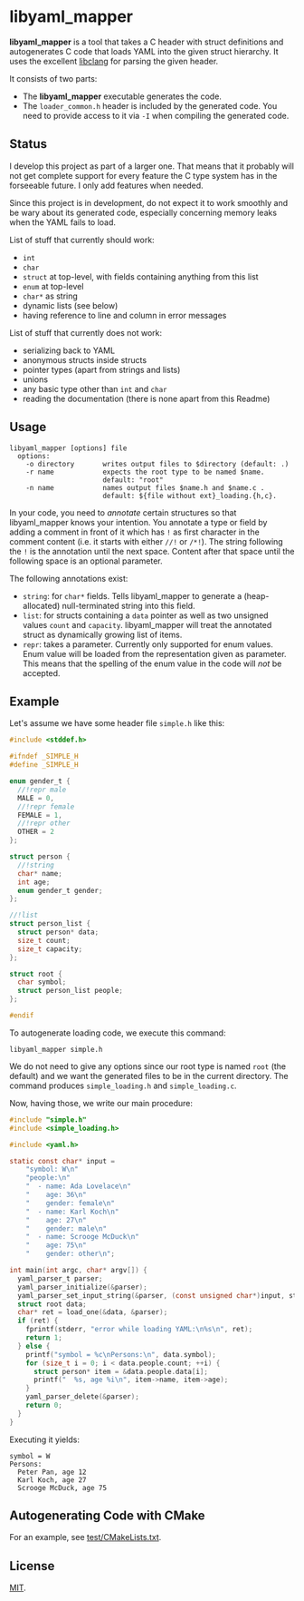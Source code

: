 # libyaml_mapper

**libyaml_mapper** is a tool that takes a C header with struct
definitions and autogenerates C code that loads YAML into the given
struct hierarchy. It uses the excellent [libclang][1] for parsing the
given header.

It consists of two parts:

 * The **libyaml_mapper** executable generates the code.
 * The `loader_common.h` header is included by the generated code.
   You need to provide access to it via `-I` when compiling the
   generated code.

## Status

I develop this project as part of a larger one. That means that it
probably will not get complete support for every feature the C type
system has in the forseeable future. I only add features when needed.

Since this project is in development, do not expect it to work smoothly
and be wary about its generated code, especially concerning memory leaks
when the YAML fails to load.

List of stuff that currently should work:

 * `int`
 * `char`
 * `struct` at top-level, with fields containing anything from this list
 * `enum` at top-level
 * `char*` as string
 * dynamic lists (see below)
 * having reference to line and column in error messages

List of stuff that currently does not work:

 * serializing back to YAML
 * anonymous structs inside structs
 * pointer types (apart from strings and lists)
 * unions
 * any basic type other than `int` and `char`
 * reading the documentation (there is none apart from this Readme)

## Usage

    libyaml_mapper [options] file
      options:
        -o directory       writes output files to $directory (default: .)
        -r name            expects the root type to be named $name.
                           default: "root"
        -n name            names output files $name.h and $name.c .
                           default: ${file without ext}_loading.{h,c}.

In your code, you need to *annotate* certain structures so that
libyaml_mapper knows your intention. You annotate a type or field by
adding a comment in front of it which has `!` as first character in the
comment content (i.e. it starts with either `//!` or `/*!`). The string
following the `!` is the annotation until the next space. Content after
that space until the following space is an optional parameter.

The following annotations exist:

 * `string`: for `char*` fields. Tells libyaml_mapper to generate a
   (heap-allocated) null-terminated string into this field.
 * `list`: for structs containing a `data` pointer as well as two
   unsigned values `count` and `capacity`. libyaml_mapper will treat the
   annotated struct as dynamically growing list of items.
 * `repr`: takes a parameter. Currently only supported for enum values.
   Enum value will be loaded from the representation given as parameter.
   This means that the spelling of the enum value in the code will *not*
   be accepted.

## Example

Let's assume we have some header file `simple.h` like this:

```c
#include <stddef.h>

#ifndef _SIMPLE_H
#define _SIMPLE_H

enum gender_t {
  //!repr male
  MALE = 0,
  //!repr female
  FEMALE = 1,
  //!repr other
  OTHER = 2
};

struct person {
  //!string
  char* name;
  int age;
  enum gender_t gender;
};

//!list
struct person_list {
  struct person* data;
  size_t count;
  size_t capacity;
};

struct root {
  char symbol;
  struct person_list people;
};

#endif
```

To autogenerate loading code, we execute this command:

    libyaml_mapper simple.h

We do not need to give any options since our root type is named `root`
(the default) and we want the generated files to be in the current
directory. The command produces `simple_loading.h` and
`simple_loading.c`.

Now, having those, we write our main procedure:

```c
#include "simple.h"
#include <simple_loading.h>

#include <yaml.h>

static const char* input =
    "symbol: W\n"
    "people:\n"
    "  - name: Ada Lovelace\n"
    "    age: 36\n"
    "    gender: female\n"
    "  - name: Karl Koch\n"
    "    age: 27\n"
    "    gender: male\n"
    "  - name: Scrooge McDuck\n"
    "    age: 75\n"
    "    gender: other\n";

int main(int argc, char* argv[]) {
  yaml_parser_t parser;
  yaml_parser_initialize(&parser);
  yaml_parser_set_input_string(&parser, (const unsigned char*)input, strlen(input));
  struct root data;
  char* ret = load_one(&data, &parser);
  if (ret) {
    fprintf(stderr, "error while loading YAML:\n%s\n", ret);
    return 1;
  } else {
    printf("symbol = %c\nPersons:\n", data.symbol);
    for (size_t i = 0; i < data.people.count; ++i) {
      struct person* item = &data.people.data[i];
      printf("  %s, age %i\n", item->name, item->age);
    }
    yaml_parser_delete(&parser);
    return 0;
  }
}
```

Executing it yields:

    symbol = W
    Persons:
      Peter Pan, age 12
      Karl Koch, age 27
      Scrooge McDuck, age 75

## Autogenerating Code with CMake

For an example, see [test/CMakeLists.txt](test/CMakeLists.txt).

## License

[MIT](copying.txt).


 [1]: https://clang.llvm.org/doxygen/group__CINDEX.html